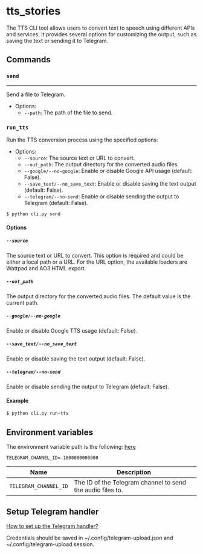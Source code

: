 **tts_stories**
===============

The TTS CLI tool allows users to convert text to speech using different APIs and services. 
It provides several options for customizing the output, such as saving the text or sending 
it to Telegram.

## Commands
### `send`
-------------------------------------------------------------------------------------------
Send a file to Telegram.

* Options:
	+ `--path`: The path of the file to send.

### `run_tts`
Run the TTS conversion process using the specified options:
+ Options:
	+ `--source`: The source text or URL to convert.
	+ `--out_path`: The output directory for the converted audio files.
	+ `--google/--no-google`: Enable or disable Google API usage (default: False).
	+ `--save_text/--no_save_text`: Enable or disable saving the text output (default: False).
	+ `--telegram/--no-send`: Enable or disable sending the output to Telegram (default: False).
```bash
$ python cli.py send
```

#### Options
##### `--source`
The source text or URL to convert. This option is required and could be either a local path or a URL.
For the URL option, the available loaders are Wattpad and AO3 HTML export.

##### `--out_path`
The output directory for the converted audio files. The default value is the current path.

##### `--google/--no-google`
Enable or disable Google TTS usage (default: False).

##### `--save_text/--no_save_text`
Enable or disable saving the text output (default: False).

##### `--telegram/--no-send`
Enable or disable sending the output to Telegram (default: False).

#### Example
```bash
$ python cli.py run-tts
```


## Environment variables
The environment variable path is the following: [here](./.env)

```
TELEGRAM_CHANNEL_ID=-1000000000000
```

|Name|Description|
|---|---|
|`TELEGRAM_CHANNEL_ID`|The ID of the Telegram channel to send the audio files to.|

## Setup Telegram handler
[How to set up the Telegram handler?](https://github.com/Nekmo/telegram-upload)

Credentials should be saved in ~/.config/telegram-upload.json and ~/.config/telegram-upload.session.